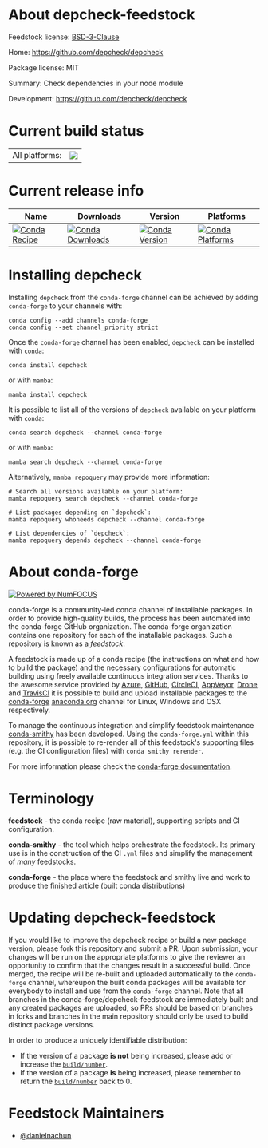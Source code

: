 About depcheck-feedstock
========================

Feedstock license: [BSD-3-Clause](https://github.com/conda-forge/depcheck-feedstock/blob/main/LICENSE.txt)

Home: https://github.com/depcheck/depcheck

Package license: MIT

Summary: Check dependencies in your node module

Development: https://github.com/depcheck/depcheck

Current build status
====================


<table><tr><td>All platforms:</td>
    <td>
      <a href="https://dev.azure.com/conda-forge/feedstock-builds/_build/latest?definitionId=24437&branchName=main">
        <img src="https://dev.azure.com/conda-forge/feedstock-builds/_apis/build/status/depcheck-feedstock?branchName=main">
      </a>
    </td>
  </tr>
</table>

Current release info
====================

| Name | Downloads | Version | Platforms |
| --- | --- | --- | --- |
| [![Conda Recipe](https://img.shields.io/badge/recipe-depcheck-green.svg)](https://anaconda.org/conda-forge/depcheck) | [![Conda Downloads](https://img.shields.io/conda/dn/conda-forge/depcheck.svg)](https://anaconda.org/conda-forge/depcheck) | [![Conda Version](https://img.shields.io/conda/vn/conda-forge/depcheck.svg)](https://anaconda.org/conda-forge/depcheck) | [![Conda Platforms](https://img.shields.io/conda/pn/conda-forge/depcheck.svg)](https://anaconda.org/conda-forge/depcheck) |

Installing depcheck
===================

Installing `depcheck` from the `conda-forge` channel can be achieved by adding `conda-forge` to your channels with:

```
conda config --add channels conda-forge
conda config --set channel_priority strict
```

Once the `conda-forge` channel has been enabled, `depcheck` can be installed with `conda`:

```
conda install depcheck
```

or with `mamba`:

```
mamba install depcheck
```

It is possible to list all of the versions of `depcheck` available on your platform with `conda`:

```
conda search depcheck --channel conda-forge
```

or with `mamba`:

```
mamba search depcheck --channel conda-forge
```

Alternatively, `mamba repoquery` may provide more information:

```
# Search all versions available on your platform:
mamba repoquery search depcheck --channel conda-forge

# List packages depending on `depcheck`:
mamba repoquery whoneeds depcheck --channel conda-forge

# List dependencies of `depcheck`:
mamba repoquery depends depcheck --channel conda-forge
```


About conda-forge
=================

[![Powered by
NumFOCUS](https://img.shields.io/badge/powered%20by-NumFOCUS-orange.svg?style=flat&colorA=E1523D&colorB=007D8A)](https://numfocus.org)

conda-forge is a community-led conda channel of installable packages.
In order to provide high-quality builds, the process has been automated into the
conda-forge GitHub organization. The conda-forge organization contains one repository
for each of the installable packages. Such a repository is known as a *feedstock*.

A feedstock is made up of a conda recipe (the instructions on what and how to build
the package) and the necessary configurations for automatic building using freely
available continuous integration services. Thanks to the awesome service provided by
[Azure](https://azure.microsoft.com/en-us/services/devops/), [GitHub](https://github.com/),
[CircleCI](https://circleci.com/), [AppVeyor](https://www.appveyor.com/),
[Drone](https://cloud.drone.io/welcome), and [TravisCI](https://travis-ci.com/)
it is possible to build and upload installable packages to the
[conda-forge](https://anaconda.org/conda-forge) [anaconda.org](https://anaconda.org/)
channel for Linux, Windows and OSX respectively.

To manage the continuous integration and simplify feedstock maintenance
[conda-smithy](https://github.com/conda-forge/conda-smithy) has been developed.
Using the ``conda-forge.yml`` within this repository, it is possible to re-render all of
this feedstock's supporting files (e.g. the CI configuration files) with ``conda smithy rerender``.

For more information please check the [conda-forge documentation](https://conda-forge.org/docs/).

Terminology
===========

**feedstock** - the conda recipe (raw material), supporting scripts and CI configuration.

**conda-smithy** - the tool which helps orchestrate the feedstock.
                   Its primary use is in the construction of the CI ``.yml`` files
                   and simplify the management of *many* feedstocks.

**conda-forge** - the place where the feedstock and smithy live and work to
                  produce the finished article (built conda distributions)


Updating depcheck-feedstock
===========================

If you would like to improve the depcheck recipe or build a new
package version, please fork this repository and submit a PR. Upon submission,
your changes will be run on the appropriate platforms to give the reviewer an
opportunity to confirm that the changes result in a successful build. Once
merged, the recipe will be re-built and uploaded automatically to the
`conda-forge` channel, whereupon the built conda packages will be available for
everybody to install and use from the `conda-forge` channel.
Note that all branches in the conda-forge/depcheck-feedstock are
immediately built and any created packages are uploaded, so PRs should be based
on branches in forks and branches in the main repository should only be used to
build distinct package versions.

In order to produce a uniquely identifiable distribution:
 * If the version of a package **is not** being increased, please add or increase
   the [``build/number``](https://docs.conda.io/projects/conda-build/en/latest/resources/define-metadata.html#build-number-and-string).
 * If the version of a package **is** being increased, please remember to return
   the [``build/number``](https://docs.conda.io/projects/conda-build/en/latest/resources/define-metadata.html#build-number-and-string)
   back to 0.

Feedstock Maintainers
=====================

* [@danielnachun](https://github.com/danielnachun/)

